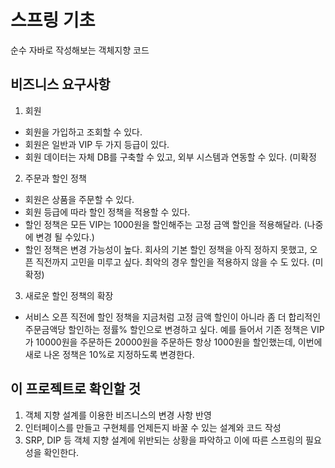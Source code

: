 # 스프링 기초
순수 자바로 작성해보는 객체지향 코드

## 비즈니스 요구사항

1. 회원
  - 회원을 가입하고 조회할 수 있다.
  - 회원은 일반과 VIP 두 가지 등급이 있다.
  - 회원 데이터는 자체 DB를 구축할 수 있고, 외부 시스템과 연동할 수 있다. (미확정
2. 주문과 할인 정책
  - 회원은 상품을 주문할 수 있다.
  - 회원 등급에 따라 할인 정책을 적용할 수 있다.
  - 할인 정책은 모든 VIP는 1000원을 할인해주는 고정 금액 할인을 적용해달라. (나중에 변경 될 수있다.)
  - 할인 정책은 변경 가능성이 높다. 회사의 기본 할인 정책을 아직 정하지 못했고, 오픈 직전까지 고민을 미루고 싶다. 최악의 경우 할인을 적용하지 않을 수 도 있다. (미확정)
3. 새로운 할인 정책의 확장
  - 서비스 오픈 직전에 할인 정책을 지금처럼 고정 금액 할인이 아니라 좀 더 합리적인 주문금액당 할인하는 정률% 할인으로 변경하고 싶다. 
  예를 들어서 기존 정책은 VIP가 10000원을 주문하든 20000원을 주문하든 항상 1000원을 할인했는데, 이번에 새로 나온 정책은 10%로 지정하도록 변경한다.
  
## 이 프로젝트로 확인할 것

1. 객체 지향 설계를 이용한 비즈니스의 변경 사항 반영
2. 인터페이스를 만들고 구현체를 언제든지 바꿀 수 있는 설계와 코드 작성
3. SRP, DIP 등 객체 지향 설계에 위반되는 상황을 파악하고 이에 따른 스프링의 필요성을 확인한다.  
